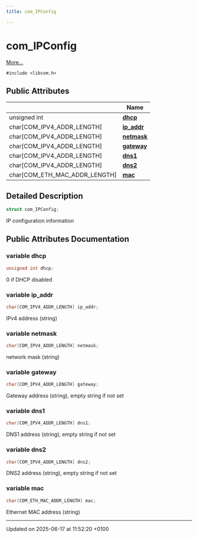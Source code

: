 ```yaml
---
title: com_IPConfig

---
```


# com_IPConfig



 [More...](#detailed-description)


`#include <libcom.h>`

## Public Attributes

|                | Name           |
| -------------- | -------------- |
| unsigned int | **[dhcp](structcom___i_p_config.md#variable-dhcp)**  |
| char[COM_IPV4_ADDR_LENGTH] | **[ip_addr](structcom___i_p_config.md#variable-ip-addr)**  |
| char[COM_IPV4_ADDR_LENGTH] | **[netmask](structcom___i_p_config.md#variable-netmask)**  |
| char[COM_IPV4_ADDR_LENGTH] | **[gateway](structcom___i_p_config.md#variable-gateway)**  |
| char[COM_IPV4_ADDR_LENGTH] | **[dns1](structcom___i_p_config.md#variable-dns1)**  |
| char[COM_IPV4_ADDR_LENGTH] | **[dns2](structcom___i_p_config.md#variable-dns2)**  |
| char[COM_ETH_MAC_ADDR_LENGTH] | **[mac](structcom___i_p_config.md#variable-mac)**  |

## Detailed Description

```cpp
struct com_IPConfig;
```


IP configuration information 

## Public Attributes Documentation

### variable dhcp

```cpp
unsigned int dhcp;
```


0 if DHCP disabled 


### variable ip_addr

```cpp
char[COM_IPV4_ADDR_LENGTH] ip_addr;
```


IPv4 address (string) 


### variable netmask

```cpp
char[COM_IPV4_ADDR_LENGTH] netmask;
```


network mask (string) 


### variable gateway

```cpp
char[COM_IPV4_ADDR_LENGTH] gateway;
```


Gateway address (string), empty string if not set 


### variable dns1

```cpp
char[COM_IPV4_ADDR_LENGTH] dns1;
```


DNS1 address (string), empty string if not set 


### variable dns2

```cpp
char[COM_IPV4_ADDR_LENGTH] dns2;
```


DNS2 address (string), empty string if not set 


### variable mac

```cpp
char[COM_ETH_MAC_ADDR_LENGTH] mac;
```


Ethernet MAC address (string) 


-------------------------------

Updated on 2025-06-17 at 11:52:20 +0100